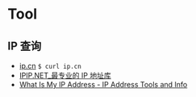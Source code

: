 # Tool

## IP 查询

- [ip.cn](https://www.ip.cn/) `$ curl ip.cn`
- [IPIP.NET_最专业的 IP 地址库](https://www.ipip.net/)
- [What Is My IP Address - IP Address Tools and Info](https://www.whatismyip.com)
